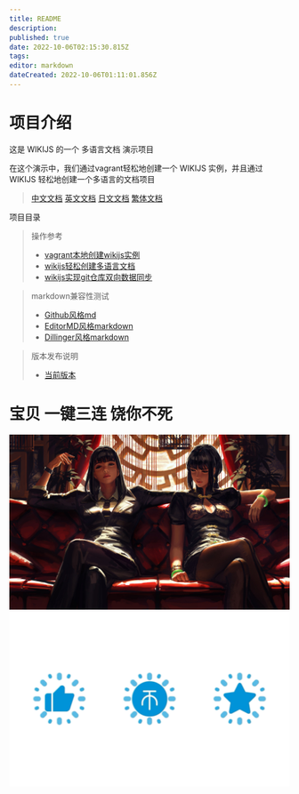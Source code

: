 ```yaml
---
title: README
description: 
published: true
date: 2022-10-06T02:15:30.815Z
tags: 
editor: markdown
dateCreated: 2022-10-06T01:11:01.856Z
---
```



# 项目介绍

这是 WIKIJS 的一个 多语言文档 演示项目

在这个演示中，我们通过vagrant轻松地创建一个 WIKIJS 实例，并且通过 WIKIJS 轻松地创建一个多语言的文档项目


> [中文文档](/README.md)
> [英文文档](/en/home.md)
> [日文文档](/ja/home.md)
> [繁体文档](/zh-tw/home.md)


项目目录

> 操作参考
> * [vagrant本地创建wikijs实例](/操作参考/vagrant本地创建wikijs实例.md)
> * [wikijs轻松创建多语言文档](/操作参考/wikijs轻松创建多语言文档.md)
> * [wikijs实现git仓库双向数据同步](/操作参考/wikijs实现git仓库双向数据同步.md)

> markdown兼容性测试
> * [Github风格md](/Markdown兼容性测试/Github风格md.md)
> * [EditorMD风格markdown](/Markdown兼容性测试/EditorMD风格markdown.md)
> * [Dillinger风格markdown](/Markdown兼容性测试/Dillinger风格markdown.md)


> 版本发布说明
> * [当前版本](/项目版本说明/当前版本.md)






# 宝贝 一键三连 饶你不死
![图像_96f489e1.jpg](/images/图像_96f489e1.jpg)
![css_案例」b站一键三连动画效果_哔哩哔哩_bilibili.png](/images/css_案例」b站一键三连动画效果_哔哩哔哩_bilibili.png)